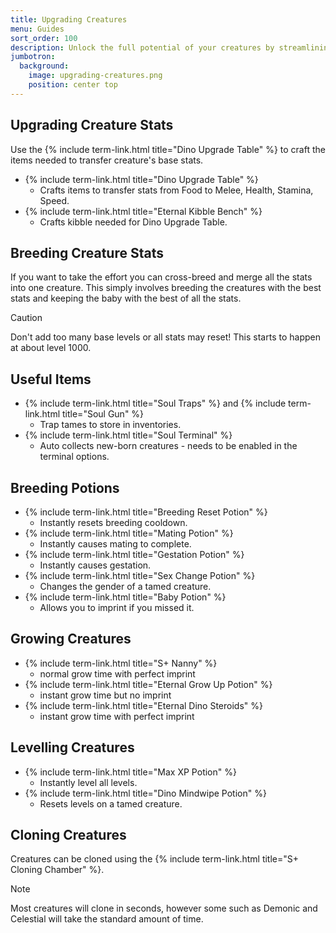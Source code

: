 ```yaml
---
title: Upgrading Creatures
menu: Guides
sort_order: 100
description: Unlock the full potential of your creatures by streamlining and simplifying breeding tasks through stat upgrades and potions.
jumbotron:
  background:
    image: upgrading-creatures.png
    position: center top
---
```


## Upgrading Creature Stats

Use the {% include term-link.html title="Dino Upgrade Table" %} to craft the items needed to transfer creature's base stats.

- {% include term-link.html title="Dino Upgrade Table" %}
  - Crafts items to transfer stats from Food to Melee, Health, Stamina, Speed.
- {% include term-link.html title="Eternal Kibble Bench" %}
  - Crafts kibble needed for Dino Upgrade Table.

## Breeding Creature Stats

If you want to take the effort you can cross-breed and merge all the stats into one creature. This simply involves breeding the creatures with the best stats and keeping the baby with the best of all the stats.


<div class="markdown-alert markdown-alert-caution">
<p class="markdown-alert-title">Caution</p>
<p>Don't add too many base levels or all stats may reset!  This starts to happen at about level 1000.</p>
</div>

## Useful Items

- {% include term-link.html title="Soul Traps" %} and {% include term-link.html title="Soul Gun" %}
  - Trap tames to store in inventories.
- {% include term-link.html title="Soul Terminal" %}
  - Auto collects new-born creatures - needs to be enabled in the terminal options.

## Breeding Potions

- {% include term-link.html title="Breeding Reset Potion" %}
  - Instantly resets breeding cooldown.
- {% include term-link.html title="Mating Potion" %}
  - Instantly causes mating to complete.
- {% include term-link.html title="Gestation Potion" %}
  - Instantly causes gestation.
- {% include term-link.html title="Sex Change Potion" %}
  - Changes the gender of a tamed creature.
- {% include term-link.html title="Baby Potion" %}
  - Allows you to imprint if you missed it.

## Growing Creatures

- {% include term-link.html title="S+ Nanny" %} 
  - normal grow time with perfect imprint
- {% include term-link.html title="Eternal Grow Up Potion" %} 
  - instant grow time but no imprint
- {% include term-link.html title="Eternal Dino Steroids" %} 
  - instant grow time with perfect imprint

## Levelling Creatures

- {% include term-link.html title="Max XP Potion" %}
  - Instantly level all levels.
- {% include term-link.html title="Dino Mindwipe Potion" %}
  - Resets levels on a tamed creature.

## Cloning Creatures

Creatures can be cloned using the {% include term-link.html title="S+ Cloning Chamber" %}.  

<div class="markdown-alert markdown-alert-note">
<p class="markdown-alert-title">Note</p>
<p>Most creatures will clone in seconds, however some such as Demonic and Celestial will take the standard amount of time.</p>
</div>

